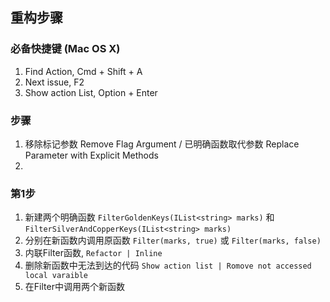 ## 重构步骤

### 必备快捷键 (Mac OS X)
1. Find Action, Cmd + Shift + A
2. Next issue, F2
3. Show action List, Option + Enter


### 步骤
1. 移除标记参数 Remove Flag Argument / 已明确函数取代参数 Replace Parameter with Explicit Methods
2.

### 第1步
1. 新建两个明确函数 `FilterGoldenKeys(IList<string> marks)` 和 `FilterSilverAndCopperKeys(IList<string> marks)`
2. 分别在新函数内调用原函数 `Filter(marks, true)` 或 `Filter(marks, false)`
3. 内联Filter函数, `Refactor | Inline`
4. 删除新函数中无法到达的代码 `Show action list | Romove not accessed local varaible`
5. 在Filter中调用两个新函数
 
